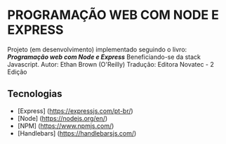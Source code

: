 # PROGRAMAÇÃO WEB COM NODE E EXPRESS

Projeto (em desenvolvimento) implementado seguindo o livro: 
**_Programação web com Node e Express_**
Beneficiando-se da stack Javascript.
Autor: Ethan Brown (O'Reilly)
Tradução: Editora Novatec - 2 Edição


## Tecnologias
 - [Express] (https://expressjs.com/pt-br/)
 - [Node] (https://nodejs.org/en/)
 - [NPM] (https://www.npmjs.com/)
 - [Handlebars] (https://handlebarsjs.com/)





